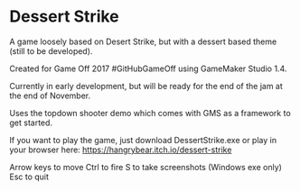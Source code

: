 # Dessert Strike

A game loosely based on Desert Strike, but with a dessert based theme (still to be developed).

Created for Game Off 2017 #GitHubGameOff using GameMaker Studio 1.4.

Currently in early development, but will be ready for the end of the jam at the end of November.

Uses the topdown shooter demo which comes with GMS as a framework to get started.

If you want to play the game, just download DessertStrike.exe or play in your browser here:
https://hangrybear.itch.io/dessert-strike

Arrow keys to move
Ctrl to fire
S to take screenshots (Windows exe only)
Esc to quit 